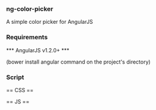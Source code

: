 
### ng-color-picker
A simple color picker for AngularJS


### Requirements

*** AngularJS v1.2.0+ ***

(bower install angular command on the project's directory)


### Script

== CSS ==

<link href="color-picker.css" media="all" rel="stylesheet" type="text/css">

== JS ==

<script src="bower_components/angular/angular.min.js"></script>
<script src="color-picker.js"></script>
<script src="example.js"></scrip

== HTML ==

<ng<ng-color-picker selected='selected' customized-colors="colors"></ng-color-picker>


### Changing the default colors


<ul>
    <!-- ngRepeat: color in colors -->
        <li class="ng-scope" ng-repeat="color in colors" ng-class="{selected: (color===selected)}" ng-click="pick(color)"
            style="background-color:#643264;"></li>
    <!-- end ngRepeat: color in colors -->
        <li class="ng-scope" ng-repeat="color in colors" ng-class="{selected: (color===selected)}" ng-click="pick(color)"
            style="background-color:#d23c0a;"></li>
    <!-- end ngRepeat: color in colors -->
       .
       .
       .
    <!-- end ngRepeat: color in colors -->
</ul>


### Using

Bower: bower v1.3.9
IDE: JetBRAINS WebStorm 8
Angular: angular v1.2.23


### Based on

##[http://ng-color-picker.herokuapp.com](http://ng-color-picker.herokuapp.com/)

